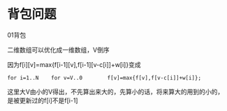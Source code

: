 # 背包问题

01背包

二维数组可以优化成一维数组，V倒序

因为f\[i\]\[v\]=max{f\[i-1\]\[v\],f\[i-1\]\[v-c\[i\]\]+w\[i\]}变成

```text
for i=1..N    for v=V..0        f[v]=max{f[v],f[v-c[i]]+w[i]};
```

这里大V由小的V得出，不先算出来大的，先算小的话，将来算大的用到的小的，是被更新过的f\[i\]不是f\[i-1\]

